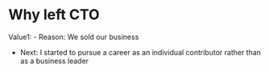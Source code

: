 # Why left CTO

Value1: - Reason: We sold our business
- Next: I started to pursue a career as an individual contributor rather than as a business leader